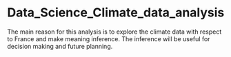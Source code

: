 # Data_Science_Climate_data_analysis
The main reason for this analysis is to explore the climate data with respect to France and make meaning inference. The inference will be useful for decision making and future planning.
